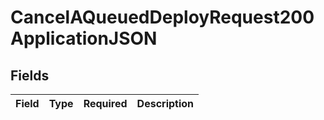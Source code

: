 # CancelAQueuedDeployRequest200ApplicationJSON


## Fields

| Field       | Type        | Required    | Description |
| ----------- | ----------- | ----------- | ----------- |
